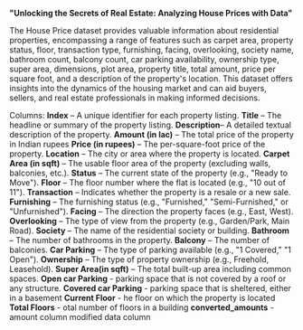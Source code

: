 **"Unlocking the Secrets of Real Estate: Analyzing House Prices with Data"**

The House Price dataset provides valuable information about residential properties, encompassing a range of features such as carpet area, property status, floor, transaction type, furnishing, facing, overlooking, society name, bathroom count, balcony count, car parking availability, ownership type, super area, dimensions, plot area, property title, total amount, price per square foot, and a description of the property's location. This dataset offers insights into the dynamics of the housing market and can aid buyers, sellers, and real estate professionals in making informed decisions.


Columns:
**Index** – A unique identifier for each property listing.
**Title** – The headline or summary of the property listing.
**Description**– A detailed textual description of the property.
**Amount (in lac)** – The total price of the property in Indian rupees 
**Price (in rupees)** – The per-square-foot price of the property.
**Location** – The city or area where the property is located.
**Carpet Area (in sqft)** – The usable floor area of the property (excluding walls, balconies, etc.).
**Status** – The current state of the property (e.g., "Ready to Move").
**Floor** – The floor number where the flat is located (e.g., "10 out of 11").
**Transaction** – Indicates whether the property is a resale or a new sale.
**Furnishing** – The furnishing status (e.g., "Furnished," "Semi-Furnished," or "Unfurnished").
**Facing** – The direction the property faces (e.g., East, West).
**Overlooking** – The type of view from the property (e.g., Garden/Park, Main Road).
**Society** – The name of the residential society or building.
**Bathroom** – The number of bathrooms in the property.
**Balcony** – The number of balconies.
**Car Parking** – The type of parking available (e.g., "1 Covered," "1 Open").
**Ownership** – The type of property ownership (e.g., Freehold, Leasehold).
**Super Area(in sqft)** – The total built-up area including common spaces.
**Open car Parking** - parking space that is not covered by a roof or any structure.
**Covered car Parking** - parking space that is sheltered, either in a basement
**Current Floor** - he floor on which the property is located
**Total Floors** - otal number of floors in a building
**converted_amounts** -  amount column modified data column 
